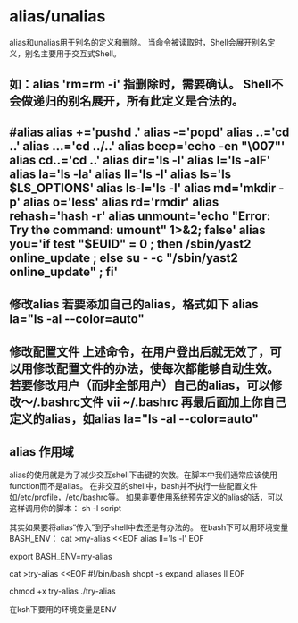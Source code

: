 # alias/unalias

alias和unalias用于别名的定义和删除。
当命令被读取时，Shell会展开别名定义，别名主要用于交互式Shell。

如：alias 'rm=rm -i' 指删除时，需要确认。
Shell不会做递归的别名展开，所有此定义是合法的。
----------------------------------------------------------------------------------------------------------------
#alias
alias +='pushd .'
alias -='popd'
alias ..='cd ..'
alias ...='cd ../..'
alias beep='echo -en "\007"'
alias cd..='cd ..'
alias dir='ls -l'
alias l='ls -alF'
alias la='ls -la'
alias ll='ls -l'
alias ls='ls $LS_OPTIONS'
alias ls-l='ls -l'
alias md='mkdir -p'
alias o='less'
alias rd='rmdir'
alias rehash='hash -r'
alias unmount='echo "Error: Try the command: umount" 1>&2; false'
alias you='if test "$EUID" = 0 ; then /sbin/yast2 online_update ; else su - -c "/sbin/yast2 online_update" ; fi'
----------------------------------------------------------------------------------------------------------------
修改alias
若要添加自己的alias，格式如下
alias la="ls -al --color=auto"
----------------------------------------------------------------------------------------------------------------
修改配置文件
上述命令，在用户登出后就无效了，可以用修改配置文件的办法，使每次都能够自动生效。
若要修改用户（而非全部用户）自己的alias，可以修改～/.bashrc文件
vii ~/.bashrc
再最后面加上你自己定义的alias，如alias la="ls -al --color=auto"
----------------------------------------------------------------------------------------------------------------

## alias 作用域

alias的使用就是为了减少交互shell下击键的次数。在脚本中我们通常应该使用function而不是alias。
在非交互的shell中，bash并不执行一些配置文件如/etc/profile，/etc/bashrc等。
如果非要使用系统预先定义的alias的话，可以这样调用你的脚本：
sh -l script

其实如果要将alias“传入”到子shell中去还是有办法的。
在bash下可以用环境变量BASH_ENV：
cat >my-alias <<EOF
alias ll='ls -l'
EOF

export BASH_ENV=my-alias

cat >try-alias <<EOF
#!/bin/bash
shopt -s expand_aliases
ll
EOF

chmod +x try-alias
./try-alias

在ksh下要用的环境变量是ENV


